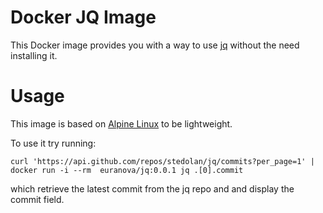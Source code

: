 # Docker JQ Image

This Docker image provides you with a way to use [jq](https://stedolan.github.io/jq/) without the need installing it.

# Usage

This image is based on [Alpine Linux](https://alpinelinux.org/) to be lightweight.

To use it try running: 
```
curl 'https://api.github.com/repos/stedolan/jq/commits?per_page=1' | docker run -i --rm  euranova/jq:0.0.1 jq .[0].commit
```

which retrieve the latest commit from the jq repo and and display the commit field.
